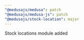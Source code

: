 ```yaml
---
"@medusajs/medusa": patch
"@medusajs/medusa-js": patch
"@medusajs/stock-location": major
---
```


Stock locations module added

